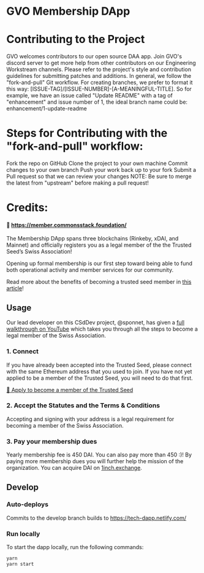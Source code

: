 # GVO Membership DApp

# Contributing to the Project
GVO welcomes contributors to our open source DAA app. Join GVO's discord server to get more help from other contributors on our Engineering Workstream channels. Please refer to the project's style and contribution guidelines for submitting patches and additions. In general, we follow the "fork-and-pull" Git workflow. For creating branches, we prefer to format it this way: [ISSUE-TAG]/[ISSUE-NUMBER]-[A-MEANINGFUL-TITLE]. So for example, we have an issue called "Update README" with a tag of "enhancement" and issue number of 1, the ideal branch name could be: enhancement/1-update-readme

# Steps for Contributing with the "fork-and-pull" workflow:

Fork the repo on GitHub
Clone the project to your own machine
Commit changes to your own branch
Push your work back up to your fork
Submit a Pull request so that we can review your changes
NOTE: Be sure to merge the latest from "upstream" before making a pull request!

# Credits:

#### 🔗 https://member.commonsstack.foundation/

The Membership DApp spans three blockchains (Rinkeby, xDAI, and Mainnet) and officially registers you as a legal member of the the Trusted Seed’s Swiss Association!

Opening up formal membership is our first step toward being able to fund both operational activity and member services for our community.

Read more about the benefits of becoming a trusted seed member in [this article](https://medium.com/commonsstack/join-the-commons-stacks-trusted-seed-swiss-association-ed51a356cb6c)! 



## Usage

Our lead developer on this CSdDev project, @sponnet, has given a [full walkthrough on YouTube](https://www.youtube.com/watch?v=03HQCF12Qeg) which takes you through all the steps to become a legal member of the Swiss Association.

### 1. Connect

If you have already been accepted into the Trusted Seed, please connect with the same Ethereum address that you used to join. If you have not yet applied to be a member of the Trusted Seed, you will need to do that first.

[🌱 Apply to become a member of the Trusted Seed](https://commonsstack.org/apply)

### 2. Accept the Statutes and the Terms & Conditions

Accepting and signing with your address is a legal requirement for becoming a member of the Swiss Association.

### 3. Pay your membership dues 

Yearly membership fee is 450 DAI. You can also pay more than 450 :)! By paying more membership dues you will further help the mission of the organization. You can acquire DAI on [1inch.exchange](https://1inch.exchange/#/r/0x8110d1D04ac316fdCACe8f24fD60C86b810AB15A).

## Develop

### Auto-deploys

Commits to the develop branch builds to https://tech-dapp.netlify.com/

### Run locally

To start the dapp locally, run the following commands:
```bash
yarn
yarn start
```
